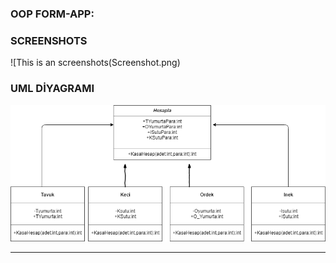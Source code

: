 ### OOP FORM-APP:

### SCREENSHOTS
![This is an screenshots(Screenshot.png)

### UML DİYAGRAMI
![This is an image](Proje.png)

---
